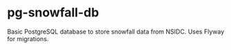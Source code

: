 # pg-snowfall-db
Basic PostgreSQL database to store snowfall data from NSIDC.  Uses Flyway for migrations.
